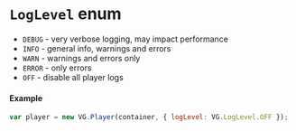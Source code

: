 # <a id="LogLevel"></a>`LogLevel` enum #

- `DEBUG` - very verbose logging, may impact performance
- `INFO` - general info, warnings and errors
- `WARN` - warnings and errors only
- `ERROR` - only errors
- `OFF` - disable all player logs

#### Example

```js
var player = new VG.Player(container, { logLevel: VG.LogLevel.OFF });
```